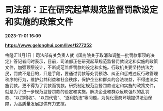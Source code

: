 # 司法部：正在研究起草规范监督罚款设定和实施的政策文件

**2023-11-01 16:09**

**https://www.gelonghui.com/live/1277252**

格隆汇11月1日｜司法部有关负责人就《国务院关于取消和调整一批罚款事项的决定》答记者问时表示，目前，司法部正在研究起草规范监督罚款设定和实施的政策文件，加强顶层设计，不断规范监督罚款的设定和实施。行政机关要坚持执法为民，罚款不是目的，只是手段，要通过罚款等处罚预防、纠正和惩戒违反行政管理秩序的行为，维护公共利益和社会秩序，保护企业和群众的合法权益，不得违法实施罚款，更不得为了罚款而罚款。研究制定规范监督罚款设定和实施的政策文件，就是为了进一步规范监督罚款的设定和实施，解决企业和群众反映强烈的乱罚款、“以罚增收”、“以罚代管”、“逐利执法”等问题，为优化营商环境提供法治保障，为高质量发展提供有力支撑。